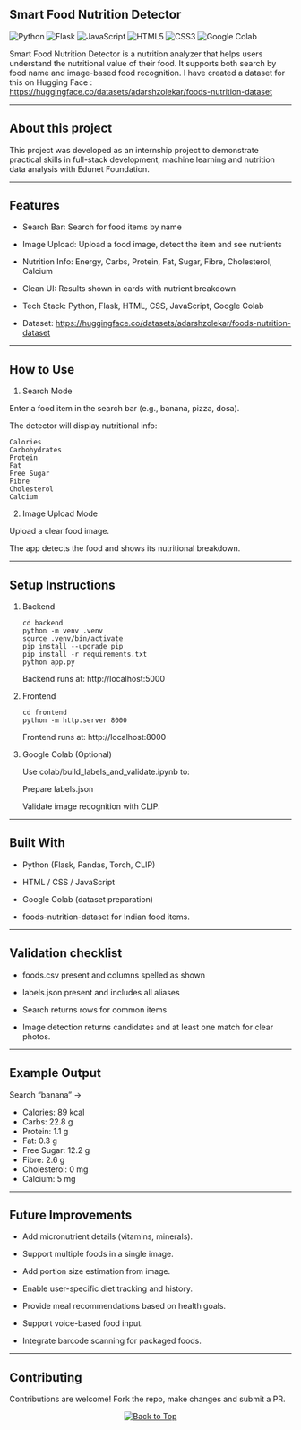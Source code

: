 ## Smart Food Nutrition Detector

![Python](https://img.shields.io/badge/Python-3.9-blue)  ![Flask](https://img.shields.io/badge/Flask-Backend-lightgrey)  ![JavaScript](https://img.shields.io/badge/JavaScript-Frontend-yellow)  ![HTML5](https://img.shields.io/badge/HTML5-Markup-orange)  ![CSS3](https://img.shields.io/badge/CSS3-Design-blue)  ![Google Colab](https://img.shields.io/badge/Google%20Colab-ML-green) 

Smart Food Nutrition Detector is a nutrition analyzer that helps users understand the nutritional value of their food. It supports both search by food name and image-based food recognition.
I have created a dataset for this on Hugging Face : https://huggingface.co/datasets/adarshzolekar/foods-nutrition-dataset

---

## About this project

This project was developed as an internship project to demonstrate practical skills in full-stack development, machine learning and nutrition data analysis with Edunet Foundation.

---

## Features

- Search Bar: Search for food items by name

- Image Upload: Upload a food image, detect the item and see nutrients

- Nutrition Info: Energy, Carbs, Protein, Fat, Sugar, Fibre, Cholesterol, Calcium

- Clean UI: Results shown in cards with nutrient breakdown

- Tech Stack: Python, Flask, HTML, CSS, JavaScript, Google Colab

- Dataset: https://huggingface.co/datasets/adarshzolekar/foods-nutrition-dataset

---

## How to Use

1. Search Mode

Enter a food item in the search bar (e.g., banana, pizza, dosa).

The detector will display nutritional info:
```
Calories
Carbohydrates
Protein
Fat
Free Sugar
Fibre
Cholesterol
Calcium
```

2. Image Upload Mode

Upload a clear food image.

The app detects the food and shows its nutritional breakdown.

---

## Setup Instructions

1. Backend
   ```
   cd backend
   python -m venv .venv
   source .venv/bin/activate 
   pip install --upgrade pip
   pip install -r requirements.txt
   python app.py
   ```
   Backend runs at: http://localhost:5000

2. Frontend
   ```
   cd frontend
   python -m http.server 8000
   ```
   Frontend runs at: http://localhost:8000

3. Google Colab (Optional)

   Use colab/build_labels_and_validate.ipynb to:

   Prepare labels.json

   Validate image recognition with CLIP.

---

## Built With

- Python (Flask, Pandas, Torch, CLIP)

- HTML / CSS / JavaScript

- Google Colab (dataset preparation)

- foods-nutrition-dataset for Indian food items.

---

## Validation checklist

- foods.csv present and columns spelled as shown

- labels.json present and includes all aliases

- Search returns rows for common items

- Image detection returns candidates and at least one match for clear photos.


---

## Example Output

Search “banana” →

- Calories: 89 kcal
- Carbs: 22.8 g
- Protein: 1.1 g
- Fat: 0.3 g
- Free Sugar: 12.2 g
- Fibre: 2.6 g
- Cholesterol: 0 mg
- Calcium: 5 mg

---

## Future Improvements 

- Add micronutrient details (vitamins, minerals).

- Support multiple foods in a single image.

- Add portion size estimation from image.

- Enable user-specific diet tracking and history.

- Provide meal recommendations based on health goals.

- Support voice-based food input.

- Integrate barcode scanning for packaged foods.

---

## Contributing

Contributions are welcome! Fork the repo, make changes and submit a PR.

<p align="center">
  <a href="#top">
    <img src="https://img.shields.io/badge/%E2%AC%86-Back%20to%20Top-blue?style=for-the-badge" alt="Back to Top"/>
  </a>
</p>





